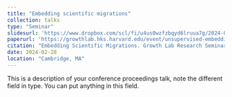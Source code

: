 ```yaml
---
title: "Embedding scientific migrations"
collection: talks
type: "Seminar"
slidesurl: 'https://www.dropbox.com/scl/fi/u4us0wzfzbqyd6lruua7g/2024-02-28-mobility_growth-lab.pdf?rlkey=v88lxwi7xbj0ef9rp7jlypl8k&dl=0'
paperurl: 'https://growthlab.hks.harvard.edu/event/unsupervised-embedding-trajectories-captures-latent-structure-scientific-migration'
citation: "Embedding Scientific Migrations. Growth Lab Research Seminar. Harvard Kennedy School. February, 2024"
date: 2024-02-28
location: "Cambridge, MA"
---
```


This is a description of your conference proceedings talk, note the different field in type. You can put anything in this field.
